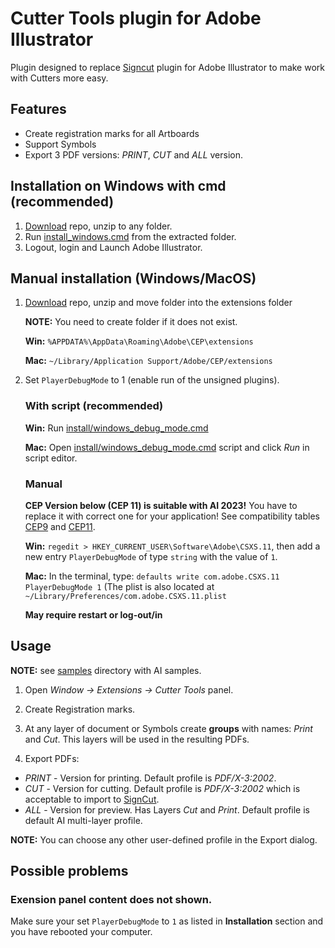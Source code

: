 # Cutter Tools plugin for Adobe Illustrator

Plugin designed to replace [Signcut] plugin for Adobe Illustrator to make work with Cutters more easy.

## Features

* Create registration marks for all Artboards
* Support Symbols
* Export 3 PDF versions: *PRINT*, *CUT* and *ALL* version.

## Installation on Windows with cmd (recommended)

1. [Download] repo, unzip to any folder.
2. Run [install_windows.cmd](install_windows.cmd) from the extracted folder.
5. Logout, login and Launch Adobe Illustrator.


## Manual installation (Windows/MacOS)

1. [Download] repo, unzip and move folder into the extensions folder

    **NOTE:** You need to create folder if it does not exist.

    **Win:** `%APPDATA%\AppData\Roaming\Adobe\CEP\extensions`

    **Mac:** `~/Library/Application Support/Adobe/CEP/extensions`

2. Set `PlayerDebugMode` to 1 (enable run of the unsigned plugins).

    ### With script (recommended)

    **Win:** Run [install/windows_debug_mode.cmd](install/windows_debug_mode.cmd)

    **Mac:** Open [install/windows_debug_mode.cmd](install/windows_debug_mode.cmd) script and click *Run* in script editor.

    ### Manual

    **CEP Version below (CEP 11) is suitable with AI 2023!**
    You have to replace it with correct one for your application!
    See compatibility tables [CEP9] and [CEP11].

    **Win:** `regedit > HKEY_CURRENT_USER\Software\Adobe\CSXS.11`,
    then add a new entry `PlayerDebugMode` of type `string` with the value of `1`.

    **Mac:** In the terminal, type: `defaults write com.adobe.CSXS.11 PlayerDebugMode 1`
    (The plist is also located at `~/Library/Preferences/com.adobe.CSXS.11.plist`

    **May require restart or log-out/in**

## Usage

**NOTE:** see [samples](samples/) directory with AI samples.

1. Open *Window -> Extensions -> Cutter Tools* panel.

2. Create Registration marks.

3. At any layer of document or Symbols create **groups** with names: *Print* and *Cut*.
This layers will be used in the resulting PDFs.

4. Export PDFs:

* *PRINT* - Version for printing. Default profile is *PDF/X-3:2002*.
* *CUT* - Version for cutting. Default profile is *PDF/X-3:2002* which is acceptable to import to [SignCut].
* *ALL* - Version for preview. Has Layers *Cut* and *Print*. Default profile is default AI multi-layer profile.

**NOTE:**  You can choose any other user-defined profile in the Export dialog.

## Possible problems

### Exension panel content does not shown.

Make sure your set `PlayerDebugMode` to `1` as listed in **Installation** section and you have rebooted your computer.





[Download]: https://github.com/hacker-cb/adobe-ai-cutter-tools/archive/master.zip
[SignCut]: http://signcutpro.com
[CEP9]: https://github.com/Adobe-CEP/CEP-Resources/blob/master/CEP_9.x/Documentation/CEP%209.0%20HTML%20Extension%20Cookbook.md#applications-integrated-with-cep
[CEP11]: https://github.com/Adobe-CEP/CEP-Resources/blob/master/CEP_11.x/Documentation/CEP%2011.1%20HTML%20Extension%20Cookbook.md#applications-integrated-with-cep